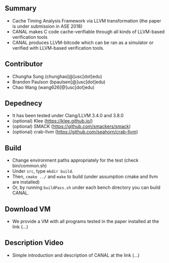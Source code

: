 ## Summary
 - Cache Timing Analysis Framework via LLVM transformation (the paper is under submission in ASE 2018)
 - CANAL makes C code cache-verifiable through all kinds of LLVM-based verification tools
 - CANAL produces LLVM-bitcode which can be ran as a simulator or verified with LLVM-based verification tools.


## Contributor
 - Chungha Sung (chunghas[@]usc[dot]edu)
 - Brandon Paulson (bpaulsen[@]usc[dot]edu)
 - Chao Wang (wang626[@]usc[dot]edu)


## Depednecy
 - It has been tested under Clang/LLVM 3.4.0 and 3.8.0
 - (optional) Klee (https://klee.github.io/)
 - (optional) SMACK (https://github.com/smackers/smack)
 - (optional) crab-llvm (https://github.com/seahorn/crab-llvm)

## Build
 - Change environment paths appropriately for the test (check bin/common.sh)
 - Under ``src``, type ``mkdir build``.
 - Then, ``cmake ../`` and ``make`` to build (under assumption cmake and llvm are installed)
 - Or, by running ``buildPass.sh`` under each bench directory you can build CANAL.

## Download VM
 - We provide a VM with all programs tested in the paper installed at the link (...)

## Description Video
 - Simple introduction and description of CANAL at the link (...)
